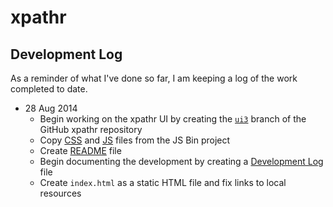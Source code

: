 # xpathr


## Development Log

As a reminder of what I've done so far, I am keeping a log of the work completed to date.

 - 28 Aug 2014
 	 - Begin working on the xpathr UI by creating the [`ui3`](https://github.com/bauhouse/xpathr/tree/ui3) branch of the GitHub xpathr repository
 	 - Copy [CSS](https://github.com/jsbin/jsbin/tree/master/public/css) and [JS](https://github.com/jsbin/jsbin/tree/master/public/js) files from the JS Bin project
 	 - Create [README](https://github.com/bauhouse/xpathr/tree/ui3/README.md) file
 	 - Begin documenting the development by creating a [Development Log](https://github.com/bauhouse/xpathr/tree/ui3/docs/log.md) file
 	 - Create `index.html` as a static HTML file and fix links to local resources
